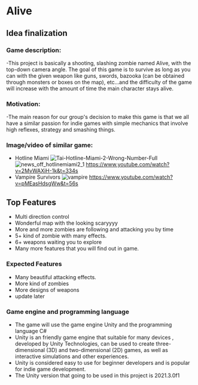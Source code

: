 # Alive
## Idea finalization
### Game description:
-This project is basically a shooting, slashing zombie named Alive, with the top-down camera angle. The goal of this game is to survive as long as you can with the given weapon like guns, swords, bazooka (can be obtained through monsters or boxes on the map), etc...and the difficulty of the game will increase with the amount of time the main character stays alive. 
### Motivation:
-The main reason for our group's decision to make this game is that we all have a similar passion for indie games with simple mechanics that involve high reflexes, strategy and smashing things. 
### Image/video of similar game:
- Hotline Miami
  ![Tai-Hotline-Miami-2-Wrong-Number-Full](https://user-images.githubusercontent.com/101202234/164353783-d6146e6e-3af9-41ae-bea8-ea2ebae8ef8b.png)
  ![news_off_hotlinemiami2_1](https://user-images.githubusercontent.com/101202234/164354170-60489e5e-127d-4f6c-89d2-2840caf92c70.png)
   https://www.youtube.com/watch?v=2MvWAXiH-1k&t=334s
- Vampire Survivors
   ![vampire](https://user-images.githubusercontent.com/101202234/164354243-a09cbf1b-312b-4361-9e08-50924a36d728.jpg)
    https://www.youtube.com/watch?v=pMEasHdsgWw&t=56s
## Top Features
- Multi direction control
- Wonderful map with the looking scaryyyy
- More and more zombies are following and attacking you by time
- 5+ kind of zombie with many effects.
- 6+ weapons waiting you to explore 
- Many more features that you will find out in game.
### Expected Features
- Many beautiful attacking effects.
- More kind of zombies
- More designs of weapons
- update later
### Game engine and programming language
- The game will use the game engine Unity and the programming language C#
- Unity is an friendly game engine that suitable for many devices , developed by Unity Technologies,  can be used to create three-dimensional (3D) and two-dimensional (2D) games, as well as interactive simulations and other experiences.
- Unity is considered easy to use for beginner developers and is popular for indie game development.
- The Unity version that going to be used in this project is 2021.3.0f1


